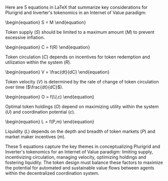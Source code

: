 Here are 5 equations in LaTeX that summarize key considerations for Plurigrid and Inverter's tokenomics in an Internet of Value paradigm:

\begin{equation}
S = M
\end{equation}

Token supply ($S$) should be limited to a maximum amount ($M$) to prevent excessive inflation.

\begin{equation}
C = f(R)
\end{equation}

Token circulation ($C$) depends on incentives for token redemption and utilization within the system ($R$).

\begin{equation}
V = \frac{dt}{dC}
\end{equation}

Token velocity ($V$) is determined by the rate of change of token circulation over time ($\frac{dt}{dC}$).

\begin{equation}
O = f(U,c)
\end{equation}

Optimal token holdings ($O$) depend on maximizing utility within the system ($U$) and coordination potential ($c$).

\begin{equation}
L = f(P,m)
\end{equation}

Liquidity ($L$) depends on the depth and breadth of token markets ($P$) and market maker incentives ($m$).

These 5 equations capture the key themes in conceptualizing Plurigrid and Inverter's tokenomics for an Internet of Value paradigm: limiting supply, incentivizing circulation, managing velocity, optimizing holdings and fostering liquidity. The token design must balance these factors to maximize the potential for automated and sustainable value flows between agents within the decentralized coordination system.
